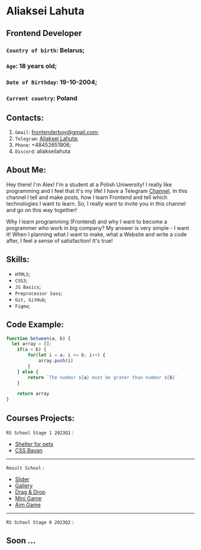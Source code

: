 # Aliaksei Lahuta

## Frontend Developer


### `Country of birth`: Belarus;
### `Age`: 18 years old;
### `Date of Birthday`: 19-10-2004;
### `Current country`: Poland


## Contacts:
1. `Gmail`: frontenderboy@gmail.com;
2. `Telegram`: [Aliaksei Lahuta](https://t.me/Lesha_Laguta);
3. `Phone`: +48452651906;
4. `Discord`: aliakseilahuta


## About Me:

Hey there! I'm Alex! I'm a student at a Polish Uniwersity! I really like programming and I feel that it's my life! 
I have a Telegram [Channel](https://t.me/frontendersstudy). In this channel I tell and make posts, how I learn Frontend and tell which technologies I want to learn. So, I really want to invite you in this channel and go on this way together!

Why I learn programming (Frontend) and why I want to become a programmer who work in big company? My answer is very simple - I want it! When I planning what I want to make, what a Website and write a code after, I feel a sense of satisfaction! It's true!


## Skills:

- `HTML5`;
- `CSS3`;
- `JS Basics`;
- `Preprocessor Sass`;
- `Git, GitHub`;
- `Figma`;


## Code Example:

``` JavaScript
function between(a, b) {
  let array = [];
    if(a < b) {
        for(let i = a; i <= b; i++) {
            array.push(i)
        }
    } else {
        return `The number ${a} must be grater than number ${b}`
    }

    return array
}
```

## Courses Projects:

`RS School Stage 1 2023Q1` : 
- [Shelter for pets](https://rolling-scopes-school.github.io/frontenderboy-JSFE2023Q1/shelter/pages/main/)
- [CSS Bayan](https://frontenderboy.github.io/cssBayan//cssBayan/index.html)
---

`Result School` :
- [Slider](https://frontenderboy.github.io/Slider/)
- [Gallery](https://frontenderboy.github.io/Gallery/)
- [Drag & Drop](https://frontenderboy.github.io/Drag-Drop/)
- [Mini Game](https://frontenderboy.github.io/Mini-Game/)
- [Aim Game](https://frontenderboy.github.io/AIM-Game/)
---

`RS School Stage 0 2023Q2` :
## Soon ...